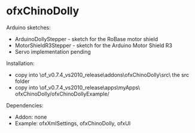 ofxChinoDolly
=============

Arduino sketches:
   - ArduinoDollyStepper - sketch for the RoBase motor shield
   - MotorShieldR3Stepper - sketch for the Arduino Motor Shield R3
   - Servo implementation pending

Installation:
   - copy into \of_v0.7.4_vs2010_release\addons\ofxChinoDolly\src\ the src folder
   - copy into \of_v0.7.4_vs2010_release\apps\myApps\ ofxChinoDolly/ofxChinoDollyExample/

Dependencies:
   - Addon: none
   - Example: ofxXmlSettings, ofxChinoDolly, ofxUI
